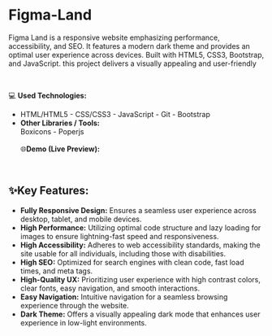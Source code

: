 # Figma-Land
Figma Land is a responsive website emphasizing performance, accessibility, and SEO. It features a modern dark theme and provides an optimal user experience across devices. Built with HTML5, CSS3, Bootstrap, and JavaScript. this project delivers a visually appealing and user-friendly

<br>

💻 **Used Technologies:** <br>
- HTML/HTML5 - CSS/CSS3 - JavaScript - Git - Bootstrap 
- **Other Libraries / Tools:** <br>
Boxicons - Poperjs
<br><br>
🌐**Demo (Live Preview):** <a href="" target="_blank"></a> 

<br>

## ✨Key Features:
- <b>Fully Responsive Design:</b> Ensures a seamless user experience across desktop, tablet, and mobile devices.
- <b>High Performance:</b> Utilizing optimal code structure and lazy loading for images to ensure lightning-fast speed and responsiveness.
- <b>High Accessibility:</b> Adheres to web accessibility standards, making the site usable for all individuals, including those with disabilities.
- <b>High SEO:</b> Optimized for search engines with clean code, fast load times, and meta tags.
- <b>High-Quality UX:</b> Prioritizing user experience with high contrast colors, clear fonts, easy navigation, and smooth interactions.
- <b>Easy Navigation:</b> Intuitive navigation for a seamless browsing experience through the website.
- <b>Dark Theme:</b> Offers a visually appealing dark mode that enhances user experience in low-light environments.
